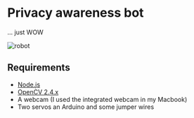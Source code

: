 # Privacy awareness bot

... just WOW

![robot](https://d26dzxoao6i3hh.cloudfront.net/items/0z0S392O2C0b3A3F1C3d/robot.png)

## Requirements
* [Node.js](http://nodejs.org/)
* [OpenCV 2.4.x](http://opencv.org/)
* A webcam (I used the integrated webcam in my Macbook)
* Two servos an Arduino and some jumper wires
